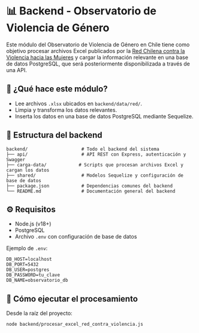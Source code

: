 # 📊 Backend - Observatorio de Violencia de Género

Este módulo del Observatorio de Violencia de Género en Chile tiene como objetivo procesar archivos Excel publicados por la [Red Chilena contra la Violencia hacia las Mujeres](https://www.nomasviolenciacontramujeres.cl/) y cargar la información relevante en una base de datos PostgreSQL, que será posteriormente disponibilizada a través de una API.

## 🚀 ¿Qué hace este módulo?

- Lee archivos `.xlsx` ubicados en `backend/data/red/`.
- Limpia y transforma los datos relevantes.
- Inserta los datos en una base de datos PostgreSQL mediante Sequelize.

## 📁 Estructura del backend

```
backend/                    # Todo el backend del sistema
├── api/                    # API REST con Express, autenticación y Swagger
├── carga-data/            # Scripts que procesan archivos Excel y cargan los datos
├── shared/                 # Modelos Sequelize y configuración de base de datos
├── package.json            # Dependencias comunes del backend
└── README.md               # Documentación general del backend

```

## ⚙️ Requisitos    

- Node.js (v18+)
- PostgreSQL
- Archivo `.env` con configuración de base de datos

Ejemplo de `.env`:

```
DB_HOST=localhost
DB_PORT=5432
DB_USER=postgres
DB_PASSWORD=tu_clave
DB_NAME=observatorio_db
```

## 📝 Cómo ejecutar el procesamiento

Desde la raíz del proyecto:

```bash
node backend/procesar_excel_red_contra_violencia.js
```


